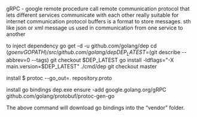gRPC - google remote procedure call
remote communication protocol that lets different services communicate with each other
really suitable for internet communication
protocol buffers is a format to store messages. sth like json or xml
message us used in communication from one service to another

to inject dependency
go get -d -u github.com/golang/dep
cd $(go env GOPATH)/src/github.com/golang/dep
DEP_LATEST=$(git describe --abbrev=0 --tags)
git checkout $DEP_LATEST
go install -ldflags="-X main.version=$DEP_LATEST" ./cmd/dep
git checkout master


install
$ protoc --go_out=. repository.proto

install go bindings
dep.exe ensure -add google.golang.org/gRPC github.com/golang/protobuf/protoc-gen-go

The above command will download go bindings into the “vendor” folder.


